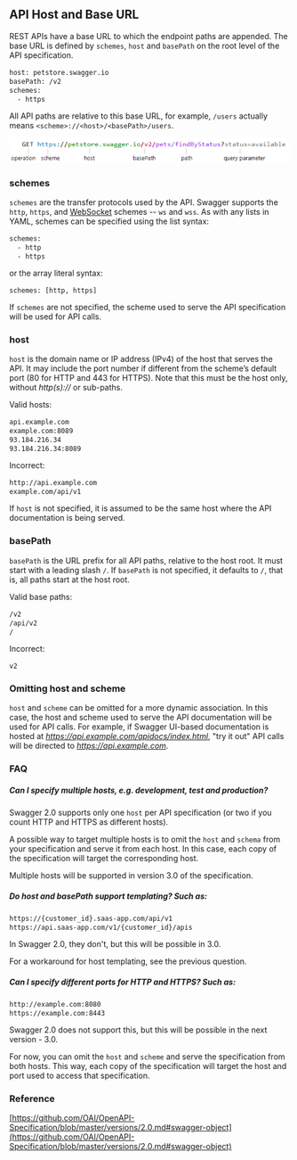 ## API Host and Base URL

REST APIs have a base URL to which the endpoint paths are appended. The base URL is defined by `schemes`, `host` and `basePath` on the root level of the API specification.

```
host: petstore.swagger.io
basePath: /v2
schemes:
  - https
```

All API paths are relative to this base URL, for example, `/users` actually means `<scheme>://<host>/<basePath>/users`.

![URL structure](../../images/docs/url-structure.png)

### schemes

`schemes` are the transfer protocols used by the API. Swagger supports the `http`, `https`, and [WebSocket](https://en.wikipedia.org/wiki/WebSocket) schemes -- `ws` and `wss`. As with any lists in YAML, schemes can be specified using the list syntax:

```
schemes:
  - http
  - https
```

or the array literal syntax:

```
schemes: [http, https]
```

If `schemes` are not specified, the scheme used to serve the API specification will be used for API calls.

### host

`host` is the domain name or IP address (IPv4) of the host that serves the API. It may include the port number if different from the scheme’s default port (80 for HTTP and 443 for HTTPS). Note that this must be the host only, without *http(s)://* or sub-paths.

Valid hosts:

```
api.example.com
example.com:8089
93.184.216.34
93.184.216.34:8089
```

Incorrect:

```
http://api.example.com
example.com/api/v1
```

If `host` is not specified, it is assumed to be the same host where the API documentation is being served.

### basePath

`basePath` is the URL prefix for all API paths, relative to the host root. It must start with a leading slash `/`. If `basePath` is not specified, it defaults to `/`, that is, all paths start at the host root.

Valid base paths:

```
/v2
/api/v2
/
```

Incorrect:

```
v2
```

### Omitting host and scheme

`host` and `scheme` can be omitted for a more dynamic association. In this case, the host and scheme used to serve the API documentation will be used for API calls. For example, if Swagger UI-based documentation is hosted at *https://api.example.com/apidocs/index.html*, "try it out" API calls will be directed to *https://api.example.com*.

### FAQ

##### **Can I specify multiple hosts, e.g. development, test and production?**

Swagger 2.0 supports only one `host` per API specification (or two if you count HTTP and HTTPS as different hosts).

A possible way to target multiple hosts is to omit the `host` and `schema` from your specification and serve it from each host. In this case, each copy of the specification will target the corresponding host.

Multiple hosts will be supported in version 3.0 of the specification.

##### **Do host and basePath support templating? Such as:**

```
https://{customer_id}.saas-app.com/api/v1
https://api.saas-app.com/v1/{customer_id}/apis
```

In Swagger 2.0, they don't, but this will be possible in 3.0.

For a workaround for host templating, see the previous question.

##### **Can I specify different ports for HTTP and HTTPS? Such as:**

```
http://example.com:8080
https://example.com:8443
```

Swagger 2.0 does not support this, but this will be possible in the next version - 3.0.

For now, you can omit the `host` and `scheme` and serve the specification from both hosts. This way, each copy of the specification will target the host and port used to access that specification.

### Reference

[https://github.com/OAI/OpenAPI-Specification/blob/master/versions/2.0.md#swagger-object](https://github.com/OAI/OpenAPI-Specification/blob/master/versions/2.0.md#swagger-object)
